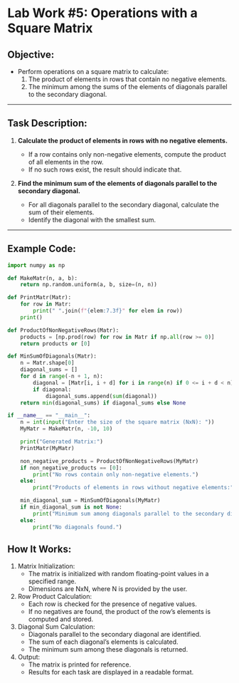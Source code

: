 # Lab Work #5: Operations with a Square Matrix

## Objective:
- Perform operations on a square matrix to calculate:
  1. The product of elements in rows that contain no negative elements.
  2. The minimum among the sums of the elements of diagonals parallel to the secondary diagonal.

---

## Task Description:
1. **Calculate the product of elements in rows with no negative elements.**
   - If a row contains only non-negative elements, compute the product of all elements in the row.
   - If no such rows exist, the result should indicate that.

2. **Find the minimum sum of the elements of diagonals parallel to the secondary diagonal.**
   - For all diagonals parallel to the secondary diagonal, calculate the sum of their elements.
   - Identify the diagonal with the smallest sum.

---

## Example Code:
```python
import numpy as np

def MakeMatr(n, a, b):
    return np.random.uniform(a, b, size=(n, n))

def PrintMatr(Matr):
    for row in Matr:
        print(" ".join(f"{elem:7.3f}" for elem in row))
    print()

def ProductOfNonNegativeRows(Matr):
    products = [np.prod(row) for row in Matr if np.all(row >= 0)]
    return products or [0]

def MinSumOfDiagonals(Matr):
    n = Matr.shape[0]
    diagonal_sums = []
    for d in range(-n + 1, n):
        diagonal = [Matr[i, i + d] for i in range(n) if 0 <= i + d < n]
        if diagonal:
            diagonal_sums.append(sum(diagonal))
    return min(diagonal_sums) if diagonal_sums else None

if __name__ == "__main__":
    n = int(input("Enter the size of the square matrix (NxN): "))
    MyMatr = MakeMatr(n, -10, 10)

    print("Generated Matrix:")
    PrintMatr(MyMatr)

    non_negative_products = ProductOfNonNegativeRows(MyMatr)
    if non_negative_products == [0]:
        print("No rows contain only non-negative elements.")
    else:
        print("Products of elements in rows without negative elements:", non_negative_products)

    min_diagonal_sum = MinSumOfDiagonals(MyMatr)
    if min_diagonal_sum is not None:
        print("Minimum sum among diagonals parallel to the secondary diagonal:", min_diagonal_sum)
    else:
        print("No diagonals found.")
```
## How It Works:
1.	Matrix Initialization:
	- The matrix is initialized with random floating-point values in a specified range.
	- Dimensions are NxN, where N is provided by the user.
2.	Row Product Calculation:
	- Each row is checked for the presence of negative values.
	- If no negatives are found, the product of the row’s elements is computed and stored.
3.	Diagonal Sum Calculation:
	- Diagonals parallel to the secondary diagonal are identified.
	- The sum of each diagonal’s elements is calculated.
	- The minimum sum among these diagonals is returned.
4.	Output:
	- The matrix is printed for reference.
	- Results for each task are displayed in a readable format.